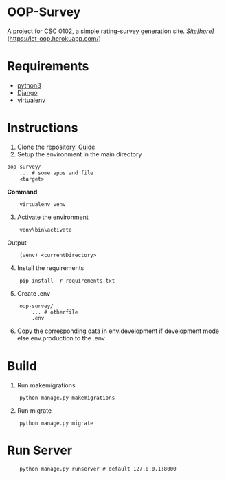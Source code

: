 # OOP-Survey
A project for CSC 0102, a simple rating-survey generation site.
*Site[here]*(https://let-oop.herokuapp.com/)

# Requirements
- [python3](https://www.python.org/downloads/)
- [Django](https://www.djangoproject.com/)
- [virtualenv](https://pypi.org/project/virtualenv/)

# Instructions
1. Clone the repository. [Guide](https://docs.github.com/en/github/creating-cloning-and-archiving-repositories/cloning-a-repository)
2. Setup the environment in the main directory
```
oop-survey/
    ... # some apps and file
    <target>
```
**Command**
```
    virtualenv venv
```
3. Activate the environment
```
    venv\bin\activate
```
Output
```
    (venv) <currentDirectory>
```
4. Install the requirements
```
    pip install -r requirements.txt
```
5. Create .env
```
    oop-survey/
        ... # otherfile
        .env
```
6. Copy the corresponding data in env.development if development mode else env.production to the .env

# Build
1. Run makemigrations
```
    python manage.py makemigrations
```
2. Run migrate
```
    python manage.py migrate
```

# Run Server
```
    python manage.py runserver # default 127.0.0.1:8000
```